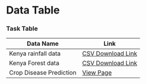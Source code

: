 # Data Table

### Task Table

| Data Name | Link |
|-|-|
|Kenya rainfall data  |[CSV Download Link](https://github.com/OmdenaAI/omdena-kenya-foodsecurity/blob/main/src/data/kenya-climate-data-1991-2016-rainfallmm.csv)|
|Kenya Forest data |[CSV Download Link](https://github.com/OmdenaAI/omdena-kenya-foodsecurity/blob/main/src/data/kenya-forest-area-1990-to-2010.csv)|
|Crop Disease Prediction |[View Page](https://github.com/OmdenaAI/omdena-kenya-foodsecurity/tree/main/src/data/data-crop-disease-prediction)|
